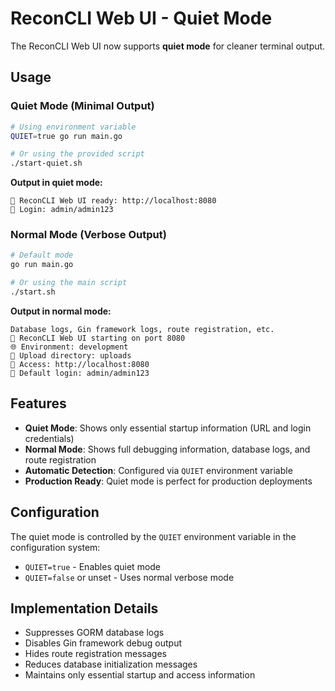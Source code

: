 # ReconCLI Web UI - Quiet Mode

The ReconCLI Web UI now supports **quiet mode** for cleaner terminal output.

## Usage

### Quiet Mode (Minimal Output)
```bash
# Using environment variable
QUIET=true go run main.go

# Or using the provided script
./start-quiet.sh
```

**Output in quiet mode:**
```
🚀 ReconCLI Web UI ready: http://localhost:8080
📝 Login: admin/admin123
```

### Normal Mode (Verbose Output)
```bash
# Default mode
go run main.go

# Or using the main script
./start.sh
```

**Output in normal mode:**
```
Database logs, Gin framework logs, route registration, etc.
🚀 ReconCLI Web UI starting on port 8080
🌐 Environment: development
📁 Upload directory: uploads
🔗 Access: http://localhost:8080
📝 Default login: admin/admin123
```

## Features

- **Quiet Mode**: Shows only essential startup information (URL and login credentials)
- **Normal Mode**: Shows full debugging information, database logs, and route registration
- **Automatic Detection**: Configured via `QUIET` environment variable
- **Production Ready**: Quiet mode is perfect for production deployments

## Configuration

The quiet mode is controlled by the `QUIET` environment variable in the configuration system:

- `QUIET=true` - Enables quiet mode
- `QUIET=false` or unset - Uses normal verbose mode

## Implementation Details

- Suppresses GORM database logs
- Disables Gin framework debug output
- Hides route registration messages
- Reduces database initialization messages
- Maintains only essential startup and access information
